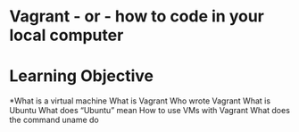 # Vagrant - or - how to code in your local computer
# Learning Objective
*What is a virtual machine
What is Vagrant
Who wrote Vagrant
What is Ubuntu
What does “Ubuntu” mean
How to use VMs with Vagrant
What does the command uname do 
 
